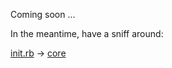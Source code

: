 Coming soon ...

In the meantime, have a sniff around:

[init.rb](http://code.google.com/p/pmip/source/browse/trunk/pmip/plugins/core/init.rb) ->
[core](http://code.google.com/p/pmip/source/browse/trunk/pmip/plugins/core/lib)